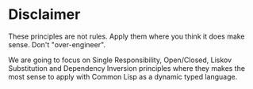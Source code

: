 # Disclaimer

These principles are not rules. Apply them where you think it does make sense. Don't "over-engineer".

We are going to focus on Single Responsibility, Open/Closed, Liskov Substitution and Dependency Inversion principles where they makes the most sense to apply with Common Lisp as a dynamic typed language.

